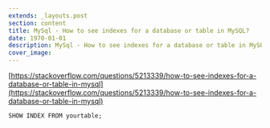 ```yaml
---
extends: _layouts.post
section: content
title: MySql - How to see indexes for a database or table in MySQL?
date: 1970-01-01
description: MySql - How to see indexes for a database or table in MySQL?
cover_image: 
---
```


[https://stackoverflow.com/questions/5213339/how-to-see-indexes-for-a-database-or-table-in-mysql](https://stackoverflow.com/questions/5213339/how-to-see-indexes-for-a-database-or-table-in-mysql)
```mysql
SHOW INDEX FROM yourtable;
```